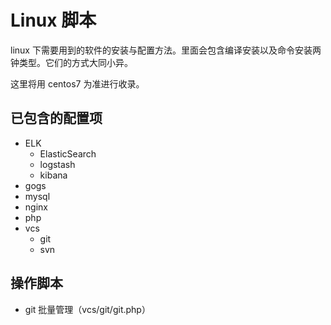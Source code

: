 # Linux 脚本

linux 下需要用到的软件的安装与配置方法。里面会包含编译安装以及命令安装两钟类型。它们的方式大同小异。

这里将用 centos7 为准进行收录。

## 已包含的配置项

* ELK
    * ElasticSearch
    * logstash
    * kibana
* gogs
* mysql
* nginx
* php
* vcs
    * git
    * svn

## 操作脚本

* git 批量管理（vcs/git/git.php）
